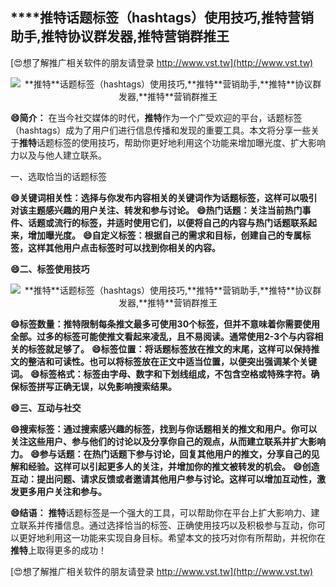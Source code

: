 ## ****推特**话题标签（hashtags）使用技巧,**推特**营销助手,**推特**协议群发器,**推特**营销群推王**

[😍想了解推广相关软件的朋友请登录 http://www.vst.tw](http://www.vst.tw)

 <center><img src="https://vst.tw/MP4/tuiguang/png/3.png" alt="**推特**话题标签（hashtags）使用技巧,**推特**营销助手,**推特**协议群发器,**推特**营销群推王"></center>

**😄简介：**
在当今社交媒体的时代，**推特**作为一个广受欢迎的平台，话题标签（hashtags）成为了用户们进行信息传播和发现的重要工具。本文将分享一些关于**推特**话题标签的使用技巧，帮助你更好地利用这个功能来增加曝光度、扩大影响力以及与他人建立联系。

一、选取恰当的话题标签

**😄关键词相关性：选择与你发布内容相关的关键词作为话题标签，这样可以吸引对该主题感兴趣的用户关注、转发和参与讨论。**
**😄热门话题：关注当前热门事件、话题或流行的标签，并适时使用它们，以便将自己的内容与热门话题联系起来，增加曝光度。**
**😄自定义标签：根据自己的需求和目标，创建自己的专属标签，这样其他用户点击标签时可以找到你相关的内容。**

**😄二、标签使用技巧**

 <center><img src="https://vst.tw/MP4/tuiguang/png/0.png" alt="**推特**话题标签（hashtags）使用技巧,**推特**营销助手,**推特**协议群发器,**推特**营销群推王"></center>

**😄标签数量：**推特**限制每条推文最多可使用30个标签，但并不意味着你需要使用全部。过多的标签可能使推文看起来凌乱，且不易阅读。通常使用2-3个与内容相关的标签就足够了。**
**😄标签位置：将话题标签放在推文的末尾，这样可以保持推文的整洁和可读性。也可以将标签放在正文中适当位置，以便突出强调某个关键词。**
**😄标签格式：标签由字母、数字和下划线组成，不包含空格或特殊字符。确保标签拼写正确无误，以免影响搜索结果。**

**😄三、互动与社交**

**😄搜索标签：通过搜索感兴趣的标签，找到与你话题相关的推文和用户。你可以关注这些用户、参与他们的讨论以及分享你自己的观点，从而建立联系并扩大影响力。**
**😄参与话题：在热门话题下参与讨论，回复其他用户的推文，分享自己的见解和经验。这样可以引起更多人的关注，并增加你的推文被转发的机会。**
**😄创造互动：提出问题、请求反馈或者邀请其他用户参与讨论。这样可以增加互动性，激发更多用户关注和参与。**

**😄结语：**
**推特**话题标签是一个强大的工具，可以帮助你在平台上扩大影响力、建立联系并传播信息。通过选择恰当的标签、正确使用技巧以及积极参与互动，你可以更好地利用这一功能来实现自身目标。希望本文的技巧对你有所帮助，并祝你在**推特**上取得更多的成功！

[😍想了解推广相关软件的朋友请登录 http://www.vst.tw](http://www.vst.tw)



